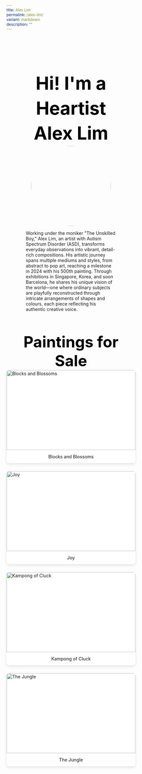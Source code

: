 ```yaml
---
title: Alex Lim
permalink: /alex-lim/
variant: markdown
description: ""
---
```

<style>
    @import url('https://fonts.googleapis.com/css2?family=Inter:wght@100..900&display=swap');
    
    * {
    margin: 0%;
    padding: 0;
    box-sizing: border-box;
    font-family: "Inter", sans-serif;
    }
    
    .bp-container{
    max-width: 1280px;
    width: 100%;
    }
    
        .has-float-btns{
    display:none;
    }
    
     html {
 width: 100% !important;
 }

 .col.is-offset-2,
 .col.is-offset-2-tablet {
 margin-left: 0% !important;
 width: 100% !important;
 }
    
    body .col.is-8, 
    body .col.is-8-tablet{
    width: 100% !important;
     margin-left: 0% !important;
    }

 body .content h1, body .content h2,body .content h3, body .content h4, body .content h5 {
 color: black !important;
}
    
    .hero {
    padding: 30px 0px;
    margin-top: -20px;
    width: 70%;
    margin: auto;
    }
    
    .hero_img{
    width: 250px !important;
    height: 250px !important;
    border-radius: 50%;
    object-fit: cover;
    object-position: center;
    display: block;
    margin: 0 auto;
    }
    
    .hero .canvass{
    width: 90%;
    }
    
            .bp-section-pagetitle{
        display: none;
        }
        
        .bp-section{
        padding: 0px !important;
        }
        
    
    .images_grid{ display: grid; grid-template-columns: repeat(auto-fit, minmax(250px, 1fr));
    gap: 25px;
    }

    .images_grid img{
    width: auto !important;
    height: auto !important;
    }
    
    /* General */
    body .canvass {
    width: 100%;
    margin-left: auto;
    margin-right: auto;
    }
    
    .relative {
    position: relative;
    }
    
    .text-end {
    text-align: end;
    }
    
    .text-center {
    text-align: center;
    }
    
    .main_heading {
    font-size: 3.5rem;
    line-height: 1.4;
    color: black !important;
    }
    
    .main_heading2 {
    font-size: 3rem;
        margin-top: 0 !important;
    color: black !important;
    }
    
    .section {
    padding: 70px 0px;
    }
    
    .button {
    background: white;
    border: 1.99px solid rgba(0, 0, 0, 1);
    border-radius: 20px;
    padding: 12.5px 30px;
    width: 45%;
    transition: 0.2s all ease;
    cursor: pointer;
    }
    
    .button:hover {
    background: black;
    color: white;
    }
    
    .flex {
    display: flex;
    }
    
    .justify-between {
    justify-content: space-between;
    }
    
    .bold {
    font-weight: bold;
    }
    
    .mt-5 {
    margin-top: 20px;
    }
    
    .relative{
    position: relative;
    }
    
    
    .bg_gray {
    background-color: rgba(244, 244, 244, 1);
    }
    
    .text-gray {
    color: rgb(78, 78, 78);
    }
   
    @media (max-width: 800px) {
    .images_grid{
    display: none
    }
    
    .hero{
    width: 100%;
    }
        .hero_img{
    width: 250px !important;
    height: 250px !important;
    border-radius: 50%;
    object-fit: cover;
    object-position: center;
    display: block;
    margin: 0 auto;
    }
       body .canvass{
        width: 90% !important;
        margin-left: auto;
        margin-right: auto;
        }
     
    .main_heading2 {
    font-size: 2rem;
    }
    }
    .hero h1{
    color: black !important;
    font-weight: bold;
    }
    .bp-container .row{
    width: 100%;
    margin-left: 0% !important;
    margin-right: 0% !important;
    }
    
    
    .painting_item {
    border-radius: 8px;
    overflow: hidden;
    box-shadow: 0 4px 8px rgba(0,0,0,0.1);
    transition: transform 0.3s ease, box-shadow 0.3s ease;
    background: white;
    }
    
    .painting_item:hover {
    transform: translateY(-5px);
    box-shadow: 0 6px 12px rgba(0,0,0,0.15);
    }
    
    .painting_item a {
    text-decoration: none;
    color: inherit;
    display: block;
    }
    
    .painting_item img {
    width: 100% !important;
    height: 250px !important;
    object-fit: cover;
    object-position: center;
    display: block;
    }
    
    .painting_title {
    padding: 12px;
    text-align: center;
    font-weight: 500;
    color: #333;
    margin: 0;
    }
</style>
<section style="width: 100%">
<div class="canvass">
<section class="hero">
<h1 class="text-center main_heading">Hi! I'm a Heartist<br>Alex Lim</h1>
<img src="https://i.ibb.co/xqtH8pTp/Alex-Lim.jpg" class="hero_img">
<p>Working under the moniker "The Unskilled Boy," Alex Lim, an artist with Autism Spectrum Disorder (ASD), transforms everyday observations into vibrant, detail-rich compositions. His artistic journey spans multiple mediums and styles, from abstract to pop art, reaching a milestone in 2024 with his 500th painting. Through exhibitions in Singapore, Korea, and soon Barcelona, he shares his unique vision of the world—one where ordinary subjects are playfully reconstructed through intricate arrangements of shapes and colours, each piece reflecting his authentic creative voice.</p>
</section>
<section style="width: 100%; padding-top: 20px;">
<div class="canvass">
<h2 class="text-center main_heading2">Paintings for Sale<br></h2>
<div class="paintings_grid images_grid">
<div class="painting_item">
<a target="_blank" href="https://shop.shapinghearts.cdc.gov.sg/products/beacon">
<img title="Blocks and Blossoms" src="https://i.ibb.co/pBn68TR5/ALEX-001-Blocks-and-Blossoms-510-W-x-510-H-x-20-Dmm.jpg" alt="Blocks and Blossoms">
<p class="painting_title">Blocks and Blossoms</p>
</a>
</div><div class="painting_item">
<a target="_blank" href="https://shop.shapinghearts.cdc.gov.sg/products/joy">
<img title="Joy" src="https://i.ibb.co/prRcmnsW/ALEX-002-Joy-410-W-x-510-H-x-20-Dmm.jpg" alt="Joy">
<p class="painting_title">Joy</p>
</a>
</div><div class="painting_item">
<a target="_blank" href="https://shop.shapinghearts.cdc.gov.sg/products/kampong-of-cluck">
<img title="Kampong of Cluck" src="https://i.ibb.co/YsZpqTH/ALEX-003-Kampung-of-Cluck-510-W-x-510-H-x-20-Dmm.jpg" alt="Kampong of Cluck">
<p class="painting_title">Kampong of Cluck</p>
</a>
</div><div class="painting_item">
<a target="_blank" href="https://shop.shapinghearts.cdc.gov.sg/products/the-jungle">
<img title="The Jungle" src="https://i.ibb.co/SDqJVwtQ/ALEX-005-The-Jungle-510-W-x-510-H-x-20-Dmm.jpg" alt="The Jungle">
<p class="painting_title">The Jungle</p>
</a>
</div>
</div>
</div>
</section>




</div>
</section>